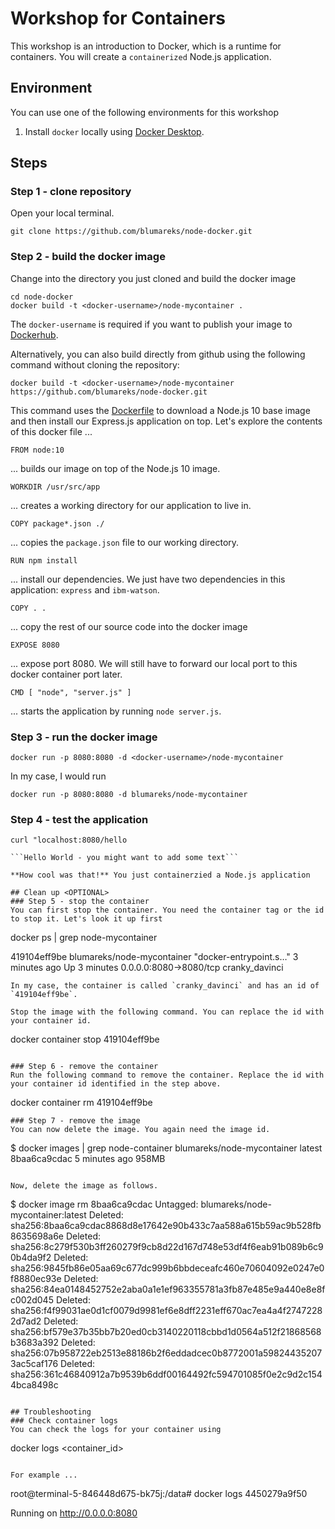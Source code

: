 # Workshop for Containers
This workshop is an introduction to Docker, which is a runtime for containers. You will create a `containerized` Node.js application.

## Environment
You can use one of the following environments for this workshop
1. Install `docker` locally using [Docker Desktop](https://www.docker.com/products/docker-desktop).

## Steps

### Step 1 - clone repository
Open your local terminal. 
```
git clone https://github.com/blumareks/node-docker.git
```

### Step 2 - build the docker image
Change into the directory you just cloned and build the docker image
```
cd node-docker
docker build -t <docker-username>/node-mycontainer .
```
The `docker-username` is required if you want to publish your image to [Dockerhub](https://hub.docker.com/).


Alternatively, you can also build directly from github using the following command without cloning the repository: 
```
docker build -t <docker-username>/node-mycontainer https://github.com/blumareks/node-docker.git
```

This command uses the [Dockerfile](./Dockerfile) to download a Node.js 10 base image and then install our Express.js application on top. Let's explore the contents of this docker file ...

```
FROM node:10
```
... builds our image on top of the Node.js 10 image.

```
WORKDIR /usr/src/app
```
... creates a working directory for our application to live in.

```
COPY package*.json ./
```
... copies the `package.json` file to our working directory.

```
RUN npm install
```
... install our dependencies. We just have two dependencies in this application: `express` and `ibm-watson`.

```
COPY . .
```
... copy the rest of our source code into the docker image

```
EXPOSE 8080
```
... expose port 8080. We will still have to forward our local port to this docker container port later.

```
CMD [ "node", "server.js" ]
```
... starts the application by running `node server.js`.

### Step 3 - run the docker image
```
docker run -p 8080:8080 -d <docker-username>/node-mycontainer
```

In my case, I would run

```
docker run -p 8080:8080 -d blumareks/node-mycontainer
```

### Step 4 - test the application
```
curl "localhost:8080/hello

```Hello World - you might want to add some text```

**How cool was that!** You just containerzied a Node.js application

## Clean up <OPTIONAL>
### Step 5 - stop the container
You can first stop the container. You need the container tag or the id to stop it. Let's look it up first

```
docker ps | grep node-mycontainer

419104eff9be        blumareks/node-mycontainer                          "docker-entrypoint.s…"   3 minutes ago       Up 3 minutes                       0.0.0.0:8080->8080/tcp                            cranky_davinci
```
In my case, the container is called `cranky_davinci` and has an id of `419104eff9be`.

Stop the image with the following command. You can replace the id with your container id.

```
docker container stop 419104eff9be
```

### Step 6 - remove the container
Run the following command to remove the container. Replace the id with your container id identified in the step above.
```
docker container rm 419104eff9be
```
### Step 7 - remove the image
You can now delete the image. You again need the image id. 

```
$ docker images | grep node-container
blumareks/node-mycontainer                       latest                         8baa6ca9cdac        5 minutes ago       958MB
```

Now, delete the image as follows.

```
$ docker image rm 8baa6ca9cdac
Untagged: blumareks/node-mycontainer:latest
Deleted: sha256:8baa6ca9cdac8868d8e17642e90b433c7aa588a615b59ac9b528fb8635698a6e
Deleted: sha256:8c279f530b3ff260279f9cb8d22d167d748e53df4f6eab91b089b6c90b4da9f2
Deleted: sha256:9845fb86e05aa69c677dc999b6bbdeceafc460e70604092e0247e0f8880ec93e
Deleted: sha256:84ea0148452752e2aba0a1e1ef963355781a3fb87e485e9a440e8e8fc002d045
Deleted: sha256:f4f99031ae0d1cf0079d9981ef6e8dff2231eff670ac7ea4a4f27472282d7ad2
Deleted: sha256:bf579e37b35bb7b20ed0cb3140220118cbbd1d0564a512f21868568b3683a392
Deleted: sha256:07b958722eb2513e88186b2f6eddadcec0b8772001a598244352073ac5caf176
Deleted: sha256:361c46840912a7b9539b6ddf00164492fc594701085f0e2c9d2c1544bca8498c
```

## Troubleshooting
### Check container logs
You can check the logs for your container using
```
docker logs <container_id>
```

For example ...
```
root@terminal-5-846448d675-bk75j:/data# docker logs 4450279a9f50   


Running on http://0.0.0.0:8080

```
